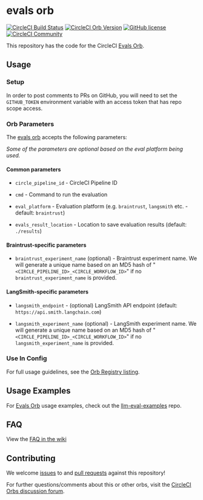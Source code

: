 # evals orb

[![CircleCI Build Status](https://circleci.com/gh/CircleCI-Public/evals-orb.svg?style=shield "CircleCI Build Status")](https://circleci.com/gh/CircleCI-Public/evals-orb) [![CircleCI Orb Version](https://badges.circleci.com/orbs/circleci/evals.svg)](https://circleci.com/orbs/registry/orb/circleci/evals) [![GitHub license](https://img.shields.io/badge/license-MIT-blue.svg)](https://raw.githubusercontent.com/circleci-public/evals-orb/main/LICENSE) [![CircleCI Community](https://img.shields.io/badge/community-CircleCI%20Discuss-343434.svg)](https://discuss.circleci.com/c/ecosystem/orbs)

This repository has the code for the CircleCI [Evals Orb](https://github.com/CircleCI-Public/evals-orb).

## Usage

### Setup

In order to post comments to PRs on GitHub, you will need to set the `GITHUB_TOKEN` environment variable with an access token that has repo scope access.

### Orb Parameters

The [evals orb](https://github.com/circleci-public/evals-orb) accepts the following parameters:

_Some of the parameters are optional based on the eval platform being used._

#### Common parameters

- `circle_pipeline_id` - CircleCI Pipeline ID

- `cmd` - Command to run the evaluation

- `eval_platform` - Evaluation platform (e.g. `braintrust`, `langsmith` etc. - default: `braintrust`)

- `evals_result_location` - Location to save evaluation results (default: `./results`)

#### Braintrust-specific parameters

- `braintrust_experiment_name` (optional) - Braintrust experiment name. We will generate a unique name based on an MD5 hash of "`<CIRCLE_PIPELINE_ID>_<CIRCLE_WORKFLOW_ID>`" if no `braintrust_experiment_name` is provided.

#### LangSmith-specific parameters

- `langsmith_endpoint` - (optional) LangSmith API endpoint (default: `https://api.smith.langchain.com`)

- `langsmith_experiment_name` (optional) - LangSmith experiment name. We will generate a unique name based on an MD5 hash of "`<CIRCLE_PIPELINE_ID>_<CIRCLE_WORKFLOW_ID>`" if no `langsmith_experiment_name` is provided.

### Use In Config

For full usage guidelines, see the [Orb Registry listing](http://circleci.com/orbs/registry/orb/circleci/evals).

## Usage Examples

For [Evals Orb](https://github.com/CircleCI-Public/evals-orb) usage examples, check out the [llm-eval-examples](https://github.com/CircleCI-Public/llm-eval-examples) repo.

## FAQ

View the [FAQ in the wiki](https://github.com/CircleCI-Public/evals-orb/wiki/FAQ)

## Contributing

We welcome [issues](https://github.com/CircleCI-Public/evals-orb/issues) to and [pull requests](https://github.com/CircleCI-Public/evals-orb/pulls) against this repository!

For further questions/comments about this or other orbs, visit the [CircleCI Orbs discussion forum](https://discuss.circleci.com/c/orbs).
